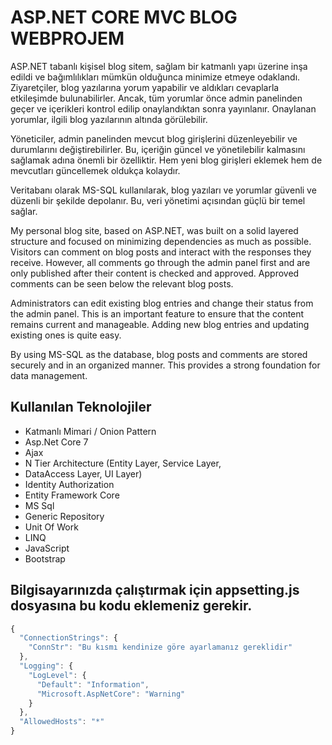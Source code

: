 # ASP.NET CORE MVC BLOG WEBPROJEM

ASP.NET tabanlı kişisel blog sitem, sağlam bir katmanlı yapı üzerine inşa edildi ve bağımlılıkları mümkün olduğunca minimize etmeye odaklandı. Ziyaretçiler, blog yazılarına yorum yapabilir ve aldıkları cevaplarla etkileşimde bulunabilirler. Ancak, tüm yorumlar önce admin panelinden geçer ve içerikleri kontrol edilip onaylandıktan sonra yayınlanır. Onaylanan yorumlar, ilgili blog yazılarının altında görülebilir.

Yöneticiler, admin panelinden mevcut blog girişlerini düzenleyebilir ve durumlarını değiştirebilirler. Bu, içeriğin güncel ve yönetilebilir kalmasını sağlamak adına önemli bir özelliktir. Hem yeni blog girişleri eklemek hem de mevcutları güncellemek oldukça kolaydır.

Veritabanı olarak MS-SQL kullanılarak, blog yazıları ve yorumlar güvenli ve düzenli bir şekilde depolanır. Bu, veri yönetimi açısından güçlü bir temel sağlar.

My personal blog site, based on ASP.NET, was built on a solid layered structure and focused on minimizing dependencies as much as possible. Visitors can comment on blog posts and interact with the responses they receive. However, all comments go through the admin panel first and are only published after their content is checked and approved. Approved comments can be seen below the relevant blog posts.

Administrators can edit existing blog entries and change their status from the admin panel. This is an important feature to ensure that the content remains current and manageable. Adding new blog entries and updating existing ones is quite easy.

By using MS-SQL as the database, blog posts and comments are stored securely and in an organized manner. This provides a strong foundation for data management.

## Kullanılan Teknolojiler

- Katmanlı Mimari / Onion Pattern
- Asp.Net Core 7
- Ajax
- N Tier Architecture (Entity Layer, Service Layer, 
- DataAccess Layer, UI Layer)
- Identity Authorization
- Entity Framework Core
- MS Sql
- Generic Repository
- Unit Of Work
- LINQ
- JavaScript
- Bootstrap
## Bilgisayarınızda çalıştırmak için appsetting.js dosyasına bu kodu eklemeniz gerekir.

```javascript
{
  "ConnectionStrings": {
    "ConnStr": "Bu kısmı kendinize göre ayarlamanız gereklidir"
  },
  "Logging": {
    "LogLevel": {
      "Default": "Information",
      "Microsoft.AspNetCore": "Warning"
    }
  },
  "AllowedHosts": "*"
}
```

  
